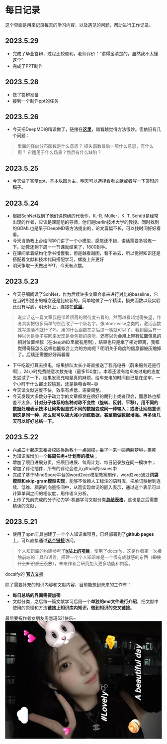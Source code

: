# 每日记录
这个界面是用来记录每天的学习内容，以及遇见的问题，帮助进行工作记录。
## 2023.5.29
- 完成了毕业答辩，过程比较顺利，老师评价：“讲得蛮清楚的，虽然我不太懂这个”
- 完成了PPT制作
## 2023.5.28
- 做了答辩准备
- 接到一个制作ppt的任务
## 2023.5.26
- 今天把DeepMD的精读做了，链接在[**这里**](../文献精读/分子动力学机器学习/DeepMD.md)，越看越觉得方法很妙。但依旧有几个问题：
> 里面的径向分布函数是什么意思？
> 损失函数最后一项什么意思，有什么用？
> 它适用于什么场景？然后有什么缺陷？
## 2023.5.25
- 今天做了答辩ppt，基本以图为主，明天可以选择看看文献或者写一下答辩的稿子。

## 2023.5.24
- 根据SchNet找到了他们课题组的代表作，K.-R. Müller，K. T. Schütt是经常出现的作者，应该是课题组的导师，他们是berlin技术大学的教授。同时找到的GDML也是早于DeepMD等方法提出的，论文篇幅不长，可以找时间好好看看。
- 今天当助教上台给同学们讲了一个小模型，感觉还不错，讲话需要多锻炼一下。助教还剩下周一一节课就结束了，1800到手。
- 在课间拿着结构化学书慢慢看，但是越看越困，看不进去，所以觉得知识还是搭配着文献和技术代码搭配学习，螺旋上升更好
- 明天争取一天做出PPT，今天有点摆。
## 2023.5.23
- 今天仔细阅读了SchNet，作为后续许多文章会拿来进行对比的baseline，它在当时所提出的概念还是比较新的，简单地做了一个精读，损失函数以及实验还没有写到，明天补上，连接在[**这里**](../文献精读/分子动力学机器学习/SchNet连续滤波器卷积神经网络.md)。
>说实话这一篇文章我是带着很高的期待度去看的，然而越看越觉得失望，作者其实把很多简单的东西改了一个新名字，像atom-wise之类的，激活函数就写激活不就行了吗，用的什么函数在之后提一嘴就可以了，看到最后有一种以为是金子买回来发现是金包银的感觉。**还有以为会用上带有位置信息的相对位置坐标（在deepMD里就有用到），结果也只是拿了相对距离，我都觉得奇怪怎么这样也能拟合上力的方向呢？明明关于角度的信息都被压缩掉了。后续还需要好好再看看**
- 下午吃饭打算去换电，结果排队太长小哥直接送了我充电券（蔚来服务还是行啊），24小时免费随意次数充电（最多150度）。本着还没有给车充过电的态度去尝试了一下，结果发现充电是真的麻烦，给车充电的时间自己是在坐牢，一个小时干什么都比较尴尬，还是换电香啊~:smile:
- 今天读文献速度不快，效率有点低，需要调整。
- 今天发现大多数分子动力学的文章都发在很好的期刊上或者顶会，而思路也都差不太多，**针对分子体系的各种对称不变性（旋转、反射、平移），用不同的数据处理表示技术让同构但显式不同的数据变成同一种输入；或者让网络意识到这是同一种，那么就可以极大减小训练数据，甚至能做数据增强。再多读几天可以好好总结一下。**
## 2023.5.22
- ~~六点二十起床去奉贤校区当助教十一点回校，坐了一来一回两趟梦境，累死~~
- 为知识库增加一个**每周任务+计划表的模块**；
- 增加了项目进展分页，把项目进展、每周计划、每日记录放在同一模块中；
- 增加了评论插件，所有的评论会进入github的issues中
- 完成了基于MindSpore平台的word2vec模型教案制作，word2vec通过**词袋模型和skip-gram模型实现**，能够不依赖人工标注的语料库，把单词映射到连续、低维、稠密的向量空间中，从而实现单词的嵌入表示，通过这个表示可以计算单词之间的相似度，用作语义分析。
- 上传了先前完成的分子动力学-机器学习文献分类[**总结表格**](../项目进展记录/MolecularD.md#文献收集总结)，这也是之后需要精读的文献，
## 2023.5.21
- 使用了npm工具创建了一个个人知识库项目，已经部署到了**github pages**上，可以直接通过[**这个链接**](https://llyg0102.github.io)访问。
> 个人知识库的构建参考了[**b站上的项目**](https://www.bilibili.com/video/BV1eu411m797/?spm_id_from=333.337.search-card.all.click)，使用了docsify，这是作者第一次接触前端的工具和语言，搭建一个个人知识库是一个很有成就感的东西（~~即使什么知识都还没放~~），未来作者会研究加入更多功能和内容。    

docsify的 [**官方文档**](https://docsify.js.org/#/zh-cn/)

除了需要补充的知识内容和文献内容，目前能想到未来的工作有：
- **每日总结的界面需要加密**
- 文献分类，之后每一篇文献学习后用一个**单独的md文件进行介绍**，把文献中使用的原理和方法**链接上知识库内知识，做到知识的交叉链接**。

最后要祝作者女朋友周恋珊521快乐~
![](../用到的图片/background.jpg)